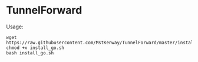 # TunnelForward

Usage:
```
wget https://raw.githubusercontent.com/MstKenway/TunnelForward/master/install_go.sh
chmod +x install_go.sh
bash install_go.sh
```
